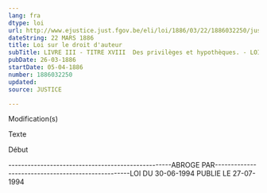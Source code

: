```yaml
---
lang: fra
dtype: loi
url: http://www.ejustice.just.fgov.be/eli/loi/1886/03/22/1886032250/justel
dateString: 22 MARS 1886
title: Loi sur le droit d'auteur
subTitle: LIVRE III - TITRE XVIII  Des privilèges et hypothèques. - LOI HYPOTHECAIRE
pubDate: 26-03-1886
startDate: 05-04-1886
number: 1886032250
updated: 
source: JUSTICE

---
```


 
 Modification(s) 
 
 
 Texte 

 
 

 Début 
 

---------------------------------------------------ABROGE PAR---------------------------------------------------LOI DU 30-06-1994 PUBLIE LE 27-07-1994

